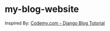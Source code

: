 # my-blog-website
Inspired By: 
[Codemy.com - Django Blog Tutorial](https://www.youtube.com/playlist?list=PLCC34OHNcOtr025c1kHSPrnP18YPB-NFi)
